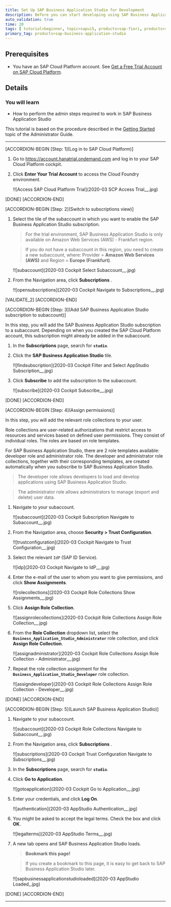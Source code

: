 ```yaml
---
title: Set Up SAP Business Application Studio for Development
description: Before you can start developing using SAP Business Application Studio, administrators must perform the required onboarding steps that are described in this tutorial.
auto_validation: true
time: 20
tags: [ tutorial>beginner, topic>sapui5, products>sap-fiori, products>sap-cloud-platform, products>sap-cloud-platform-workflow, software-product-function>sap-cloud-application-programming-model, products>sap-cloud-platform--abap-environment, topic>mobile, products>sap-mobile-cards, products>mobile-development-kit-client]
primary_tag: products>sap-business-application-studio
---
```


## Prerequisites
 - You have an SAP Cloud Platform account. See [Get a Free Trial Account on SAP Cloud Platform](hcp-create-trial-account).

## Details
### You will learn
  - How to perform the admin steps required to work in SAP Business Application Studio

This tutorial is based on the procedure described in the [Getting Started](https://help.sap.com/viewer/9d1db9835307451daa8c930fbd9ab264/Cloud/en-US/19611ddbe82f4bf2b493283e0ed602e5.html) topic of the Administrator Guide.

---

[ACCORDION-BEGIN [Step: 1](Log in to SAP Cloud Platform)]


1. Go to <https://account.hanatrial.ondemand.com> and log in to your SAP Cloud Platform cockpit.

2. Click **Enter Your Trial Account** to access the Cloud Foundry environment.

    !![Access SAP Cloud Platform Trial](2020-03 SCP Access Trial__.jpg)

[DONE]
[ACCORDION-END]

[ACCORDION-BEGIN [Step: 2](Switch to subscriptions view)]

1. Select the tile of the subaccount in which you want to enable the SAP Business Application Studio subscription.

    >For the trial environment, SAP Business Application Studio is only available on Amazon Web Services (AWS) - Frankfurt region.

    >If you do not have a subaccount in this region, you need to create a new subaccount, where: Provider = **Amazon Web Services (AWS)** and Region = **Europe (Frankfurt)**.

    !![subaccount](2020-03 Cockpit Select Subaccount__.jpg)

2. From the Navigation area, click **Subscriptions** .

    !![opensubscriptions](2020-03 Cockpit Navigate to Subscriptions__.jpg)

[VALIDATE_2]
[ACCORDION-END]


[ACCORDION-BEGIN [Step: 3](Add SAP Business Application Studio subscription to subaccount)]

In this step, you will add the SAP Business Application Studio subscription to a subaccount. Depending on when you created the SAP Cloud Platform account, this subscription might already be added in the subaccount.

1. In the **Subscriptions** page, search for **`studio`**.

2. Click the **SAP Business Application Studio** tile.

    !![findsubscription](2020-03 Cockpit Filter and Select AppStudio Subscription__.jpg)

3. Click **Subscribe** to add the subscription to the subaccount.

    !![subscribe](2020-03 Cockpit Subscribe__.jpg)


[DONE]
[ACCORDION-END]

[ACCORDION-BEGIN [Step: 4](Assign permissions)]

In this step, you will add the relevant role collections to your user.

Role collections are user-related authorizations that restrict access to resources and services based on defined user permissions. They consist of individual roles. The roles are based on role templates.

For SAP Business Application Studio, there are 2 role templates available: developer role and administrator role. The developer and administrator role collections, together with their corresponding templates, are created automatically when you subscribe to SAP Business Application Studio.

>The developer role allows developers to load and develop applications using SAP Business Application Studio.

>The administrator role allows administrators to manage (export and delete) user data.

1. Navigate to your subaccount.

    !![subaccount](2020-03 Cockpit Subscription Navigate to Subaccount__.jpg)

2. From the Navigation area, choose **Security > Trust Configuration**.

    !![trustconfiguration](2020-03 Cockpit Navigate to Trust Configuration__.jpg)

3. Select the relevant `IdP` (SAP ID Service).

    !![idp](2020-03 Cockpit Navigate to IdP__.jpg)

4. Enter the e-mail of the user to whom you want to give permissions, and click **Show Assignments**.

    !![rolecollections](2020-03 Cockpit Role Collections Show Assignments__.jpg)

5. Click **Assign Role Collection**.

    !![assignrolecollections](2020-03 Cockpit Role Collections Assign Role Collection__.jpg)

6. From the **Role Collection** dropdown list, select the **`Business_Application_Studio_Administrator`** role collection, and click **Assign Role Collection**.

    !![assignadministrator](2020-03 Cockpit Role Collections Assign Role Collection - Administrator__.jpg)

7. Repeat the role collection assignment for the **`Business_Application_Studio_Developer`** role collection.

    !![assigndeveloper](2020-03 Cockpit Role Collections Assign Role Collection - Developer__.jpg)


[DONE]
[ACCORDION-END]

[ACCORDION-BEGIN [Step: 5](Launch SAP Business Application Studio)]

1. Navigate to your subaccount.

    !![subaccount](2020-03 Cockpit Role Collections Navigate to Subaccount__.jpg)

2. From the Navigation area, click **Subscriptions** .

    !![subscriptions](2020-03 Cockpit Trust Configuration Navigate to Subscriptions__.jpg)

3. In the **Subscriptions** page, search for **`studio`**.

4. Click **Go to Application**.

    !![gotoapplication](2020-03 Cockpit Go to Application__.jpg)

5. Enter your credentials, and click **Log On**.

    !![authentication](2020-03 AppStudio Authentication__.jpg)

6. You might be asked to accept the legal terms. Check the box and click **OK**.

    !![legalterms](2020-03 AppStudio Terms__.jpg)

7. A new tab opens and SAP Business Application Studio loads.

    >**Bookmark this page!**

    >If you create a bookmark to this page, it is easy to get back to SAP Business Application Studio later.

    !![sapbusinessapplicationstudioloaded](2020-03 AppStudio Loaded_.jpg)


[DONE]
[ACCORDION-END]



---

